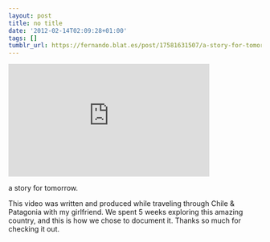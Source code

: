```yaml
---
layout: post
title: no title
date: '2012-02-14T02:09:28+01:00'
tags: []
tumblr_url: https://fernando.blat.es/post/17581631507/a-story-for-tomorrow-this-video-was-written-and
---
```

<iframe src="https://player.vimeo.com/video/36519586?title=0&amp;byline=0&amp;portrait=0&amp;app_id=122963" width="400" height="225" frameborder="0" allow="autoplay; fullscreen" allowfullscreen title="a story for tomorrow."></iframe>  

a story for tomorrow.&nbsp;

This video was written and produced while traveling through Chile & Patagonia with my girlfriend. We spent 5 weeks exploring this amazing country, and this is how we chose to document it. Thanks so much for checking it out.
